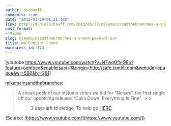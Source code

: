 ```yaml
---
author: dschaaff
comments: true
date: "2013-03-29T01:21:49Z"
link: http://danielschaaff.com/2013/03/29/mikemainsandthebranches-a-sneak-peek-of-our/
post_format:
- Video
slug: mikemainsandthebranches-a-sneak-peek-of-our
title: No Content Found
wordpress_id: 174
---
```


[youtube https://www.youtube.com/watch?v=N7wqGfxIGEo?feature=oembed&enablejsapi=1&origin=http://safe.txmblr.com&wmode=opaque&w;=500&h;=281]


[mikemainsandthebranches](http://mikemainsandthebranches.tumblr.com/post/46516531757/a-sneak-peek-of-our-instudio-video-we-did-for):





<blockquote>A sneak peek of our instudio video we did for “Noises”, the first single off our upcoming release: “Calm Down, Everything Is Fine”. 
> 
> 

> 
> 3 days left to pledge. To help go [HERE](http://www.pledgemusic.com/projects/mikemainsmusic). 
> 
> </blockquote>

(Source: [https://www.youtube.com/](https://www.youtube.com/))
